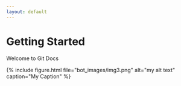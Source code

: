 ```yaml
---
layout: default
---
```

# Getting Started
Welcome to Git Docs

{% include figure.html file="bot_images/img3.png" alt="my alt text" caption="My Caption" %}
